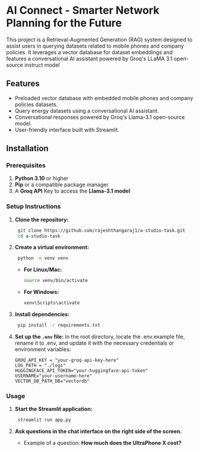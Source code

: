 # AI Connect - Smarter Network Planning for the Future

This project is a Retrieval-Augmented Generation (RAG) system designed to assist users in querying datasets related to mobile phones and company policies. It leverages a vector database for dataset embeddings and features a conversational AI assistant powered by Groq's LLaMA 3.1 open-source instruct model
## Features

- Preloaded vector database with embedded mobile phones and company policies datasets.
- Query energy datasets using a conversational AI assistant.
- Conversational responses powered by Groq's Llama-3.1 open-source model.
- User-friendly interface built with Streamlit.

## Installation

### Prerequisites

1. **Python 3.10** or higher
2. **Pip** or a compatible package manager
3. A **Groq API** Key to access the **Llama-3.1 model**

### Setup Instructions

1. **Clone the repository:**

   ```bash
    git clone https://github.com/rajeshthangaraj1/a-studio-task.git
    cd a-studio-task
    ```
   
2. **Create a virtual environment:**

   ```bash
    python -m venv venv
    ```

    - **For Linux/Mac:**

        ```bash
        source venv/bin/activate
        ```

    - **For Windows:**

        ```bash
        venv\Scripts\activate
        ```
  
3. **Install dependencies:**
   ```bash
    pip install -r requirements.txt
    ```

4. **Set up the `.env` file:**
   In the root directory, locate the .env.example file, rename it to .env, and update it with the necessary credentials or environment variables:

    ```env
    GROQ_API_KEY = "your-groq-api-key-here"
    LOG_PATH = "./logs"
    HUGGINGFACE_API_TOKEN="your-huggingface-api-token"
    USERNAME="your-username-here"
    VECTOR_DB_PATH_DB="vectordb"
    ```
   

### Usage

1. **Start the Streamlit application:**

   ```bash
    streamlit run app.py
    ```

2. **Ask questions in the chat interface on the right side of the screen.**

   - Example of a question: **How much does the UltraPhone X cost?**





